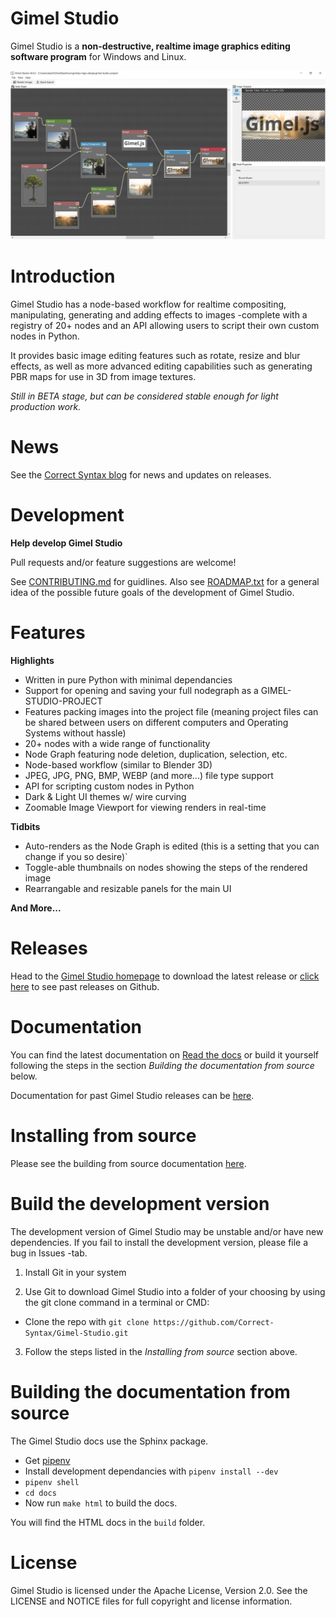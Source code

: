 Gimel Studio
============

Gimel Studio is a **non-destructive, realtime image graphics editing software program** for Windows and Linux.
 
!["Gimel Studio"](/screenshots/gimel-studio-v0.4.2-pre-release-ui.JPG?raw=true "Gimel Studio")


# Introduction

Gimel Studio has a node-based workflow for realtime compositing, manipulating, generating and adding effects to images -complete with a registry of 20+ nodes and an API allowing users to script their own custom nodes in Python.

It provides basic image editing features such as rotate, resize and blur effects, as well as more advanced editing capabilities such as generating PBR maps for use in 3D from image textures.

*Still in BETA stage, but can be considered stable enough for light production work.*


# News

See the <a href="https://correctsyntax.com/blog/">Correct Syntax blog</a> for news and updates on releases.


# Development 

**Help develop Gimel Studio**

Pull requests and/or feature suggestions are welcome!

See [CONTRIBUTING.md](CONTRIBUTING.md) for guidlines. Also see [ROADMAP.txt](ROADMAP.txt) for a general idea of the possible future goals of the development of Gimel Studio.


# Features

**Highlights**
  
  * Written in pure Python with minimal dependancies
  * Support for opening and saving your full nodegraph as a GIMEL-STUDIO-PROJECT
  * Features packing images into the project file (meaning project files can be shared between users on different computers and Operating Systems without hassle)
  * 20+ nodes with a wide range of functionality 
  * Node Graph featuring node deletion, duplication, selection, etc. 
  * Node-based workflow (similar to Blender 3D)
  * JPEG, JPG, PNG, BMP, WEBP (and more...) file type support
  * API for scripting custom nodes in Python
  * Dark & Light UI themes w/ wire curving
  * Zoomable Image Viewport for viewing renders in real-time

**Tidbits**

  * Auto-renders as the Node Graph is edited (this is a setting that you can change if you so desire)`
  * Toggle-able thumbnails on nodes showing the steps of the rendered image
  * Rearrangable and resizable panels for the main UI

**And More...**


# Releases

Head to the <a href="https://correctsyntax.com/projects/gimel-studio/">Gimel Studio homepage</a> to download the latest release or <a href="https://github.com/Correct-Syntax/Gimel-Studio/releases">click here</a> to see past releases on Github.


# Documentation

You can find the latest documentation on <a href="https://gimel-studio.readthedocs.io/en/latest/">Read the docs</a> or build it yourself following the steps in the section *Building the documentation from source* below.

Documentation for past Gimel Studio releases can be <a href="https://github.com/Correct-Syntax/Gimel-Studio/releases">here</a>.


# Installing from source

Please see the building from source documentation <a href="https://gimel-studio.readthedocs.io/en/latest/install.html#building-from-source">here</a>.


# Build the development version

The development version of Gimel Studio may be unstable and/or have new dependencies. If you fail to install the development version, please file a bug in Issues -tab.

1. Install Git in your system

2. Use Git to download Gimel Studio into a folder of your choosing by using the git clone command in a terminal or CMD:
  * Clone the repo with ``git clone https://github.com/Correct-Syntax/Gimel-Studio.git``

3. Follow the steps listed in the *Installing from source* section above.


# Building the documentation from source

The Gimel Studio docs use the Sphinx package.
  
  * Get <a href="https://pipenv.pypa.io/en/latest/">pipenv</a>
  * Install development dependancies with ``pipenv install --dev``
  * ``pipenv shell``
  * ``cd docs``
  * Now run ``make html`` to build the docs.

You will find the HTML docs in the ``build`` folder.


# License

Gimel Studio is licensed under the Apache License, Version 2.0. See the LICENSE and NOTICE files for full copyright and license information.
